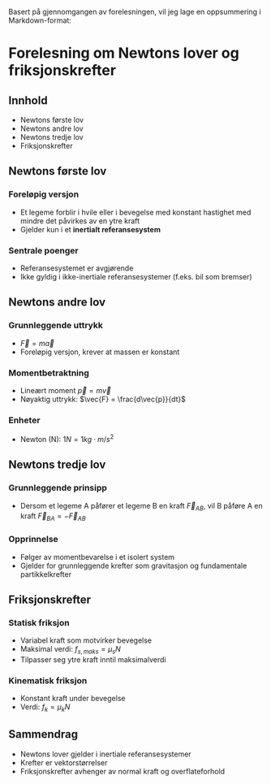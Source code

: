 Basert på gjennomgangen av forelesningen, vil jeg lage en oppsummering i Markdown-format:

# Forelesning om Newtons lover og friksjonskrefter

## Innhold
- Newtons første lov
- Newtons andre lov
- Newtons tredje lov
- Friksjonskrefter

## Newtons første lov

### Foreløpig versjon
- Et legeme forblir i hvile eller i bevegelse med konstant hastighet med mindre det påvirkes av en ytre kraft
- Gjelder kun i et **inertialt referansesystem**

### Sentrale poenger
- Referansesystemet er avgjørende
- Ikke gyldig i ikke-inertiale referansesystemer (f.eks. bil som bremser)

## Newtons andre lov

### Grunnleggende uttrykk
- $\vec{F} = m\vec{a}$
- Foreløpig versjon, krever at massen er konstant

### Momentbetraktning
- Lineært moment $\vec{p} = m\vec{v}$
- Nøyaktig uttrykk: $\vec{F} = \frac{d\vec{p}}{dt}$

### Enheter
- Newton (N): $1 N = 1 kg \cdot m/s^2$

## Newtons tredje lov

### Grunnleggende prinsipp
- Dersom et legeme A påfører et legeme B en kraft $\vec{F}_{AB}$, vil B påføre A en kraft $\vec{F}_{BA} = -\vec{F}_{AB}$

### Opprinnelse
- Følger av momentbevarelse i et isolert system
- Gjelder for grunnleggende krefter som gravitasjon og fundamentale partikkelkrefter

## Friksjonskrefter

### Statisk friksjon
- Variabel kraft som motvirker bevegelse
- Maksimal verdi: $f_{s,maks} = \mu_s N$
- Tilpasser seg ytre kraft inntil maksimalverdi

### Kinematisk friksjon
- Konstant kraft under bevegelse
- Verdi: $f_k = \mu_k N$

## Sammendrag
- Newtons lover gjelder i inertiale referansesystemer
- Krefter er vektorstørrelser
- Friksjonskrefter avhenger av normal kraft og overflateforhold
